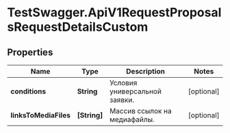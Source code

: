 # TestSwagger.ApiV1RequestProposalsRequestDetailsCustom

## Properties

Name | Type | Description | Notes
------------ | ------------- | ------------- | -------------
**conditions** | **String** | Условия универсальной заявки. | [optional] 
**linksToMediaFiles** | **[String]** | Массив ссылок на медиафайлы. | [optional] 


